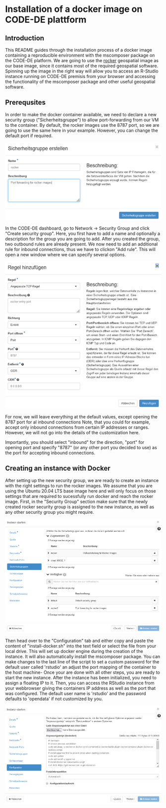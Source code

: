 # Installation of a docker image on CODE-DE plattform


## Introduction

This README guides through the installation process of a docker image
containing a reproducible environment with the mscomposer package
on the CODE-DE platform. We are going to use the [rocker](https://rocker-project.org/) 
geospatial image as our base image, since it contains most of the required geospatial software.
Spinning up the image in the right way will allow you to access an R-Studio instance running
on CODE-DE premisis from your browser and accessing the functionality of the mscomposer
package and other useful geospatial software. 

## Prerequsites

In order to make the docker container available, we need to declare a new security group ("Sicherheitsgruppe")
to allow port-forwarding from our VM to the container. By default, the rocker images use the 8787 port, so
we are going to use the same here in your example. However, you can change the default port if required.


![](img/codede-security-group.PNG)

In the CODE-DE dashboard, go to Network -> Security Group and click "Create security group".
Here, you first have to add a name and optionally a description for the group you are going to add.
After you created the group, two outbound rules are already present. We now need to add an additional
rule for inbound connections, thus we have to clickon "Add rule". This will open a new
window where we can specify several options. 

![](img/codede-port.PNG)

For now, we will leave everything at the default values,
except opening the 8787 port for al inbound connections Note, that you could for example, accept only
inbound connections from certain IP addresses or ranges. However, we will not go into the details of
the customization here. 

Importantly, you should select "inbound" for the direction, "port" for opening port and specify "8787" (or any
other port you decided to use) as the port for accepting inbound connections.

## Creating an instance with Docker

After setting up the new security group, we are ready to create an instance with the right settings
to run the rocker images. We assume that you are using the Ubuntu 20.04 LTS base image here and will
only focus on those settings that are required to sucessfully run docker and reach the rocker image.
First, in the "Security Group" section make sure that the newly created rocker security group is 
assigned to the new instance, as well as any other security group you might require.

![](img/codede-instance-securitygroup.PNG)

Then head over to the "Configuration" tab and either copy and paste the content of "install-docker.sh"
into the text field or select the file from your local drive. This will set up docker engine during
the creation of the instance. It will also automatically install the mscomposer package. 
You can make changes to the last line of the script to set a custom password for the default user 
called 'rstudio' an adjust the port mapping of the container to the host machine-
Once your are done with all other steps, you are ready to start the new instance.
After the instance has been initialized, you need to assign a floating IP to it.
Then, you can access the RStudio instance from your webbrowser giving the containers IP 
address as well as the port that was configured. The default user name is 'rstudio' and the
password defaults to 'opendata' if not customized by you.

![](img/codede-config.PNG)


